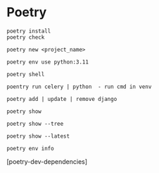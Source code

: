 # Poetry

```
poetry install
poetry check
```

```
poetry new <project_name>

poetry env use python:3.11

poetry shell

poentry run celery | python  - run cmd in venv

poetry add | update | remove django
```

```
poetry show

poetry show --tree

poetry show --latest

poetry env info
```


[poetry-dev-dependencies]